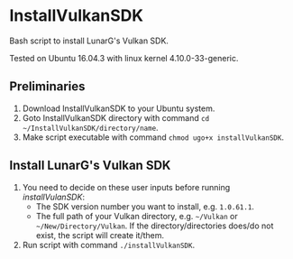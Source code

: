 # InstallVulkanSDK
Bash script to install LunarG's Vulkan SDK.

Tested on Ubuntu 16.04.3 with linux kernel 4.10.0-33-generic.

## Preliminaries
1. Download InstallVulkanSDK to your Ubuntu system.
2. Goto InstallVulkanSDK directory with command `cd ~/InstallVulkanSDK/directory/name`.
3. Make script executable with command `chmod ugo+x installVulkanSDK`.

## Install LunarG's Vulkan SDK
1. You need to decide on these user inputs before running *installVulanSDK*: 
   - The SDK version number you want to install, e.g. `1.0.61.1`.
   - The full path of your Vulkan directory, e.g. `~/Vulkan` or `~/New/Directory/Vulkan`. If the directory/directories does/do not exist, the script will create it/them.
2. Run script with command `./installVulkanSDK`.

